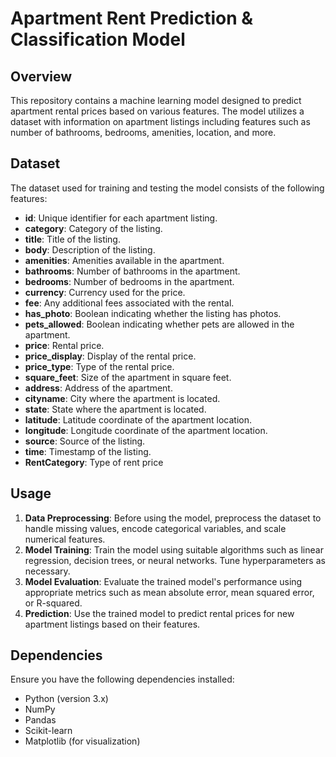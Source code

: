 # Apartment Rent Prediction & Classification Model

## Overview
This repository contains a machine learning model designed to predict apartment rental prices based on various features. The model utilizes a dataset with information on apartment listings including features such as number of bathrooms, bedrooms, amenities, location, and more.

## Dataset
The dataset used for training and testing the model consists of the following features:

- **id**: Unique identifier for each apartment listing.
- **category**: Category of the listing.
- **title**: Title of the listing.
- **body**: Description of the listing.
- **amenities**: Amenities available in the apartment.
- **bathrooms**: Number of bathrooms in the apartment.
- **bedrooms**: Number of bedrooms in the apartment.
- **currency**: Currency used for the price.
- **fee**: Any additional fees associated with the rental.
- **has_photo**: Boolean indicating whether the listing has photos.
- **pets_allowed**: Boolean indicating whether pets are allowed in the apartment.
- **price**: Rental price.
- **price_display**: Display of the rental price.
- **price_type**: Type of the rental price.
- **square_feet**: Size of the apartment in square feet.
- **address**: Address of the apartment.
- **cityname**: City where the apartment is located.
- **state**: State where the apartment is located.
- **latitude**: Latitude coordinate of the apartment location.
- **longitude**: Longitude coordinate of the apartment location.
- **source**: Source of the listing.
- **time**: Timestamp of the listing.
- **RentCategory**: Type of rent price
  
## Usage
1. **Data Preprocessing**: Before using the model, preprocess the dataset to handle missing values, encode categorical variables, and scale numerical features.
2. **Model Training**: Train the model using suitable algorithms such as linear regression, decision trees, or neural networks. Tune hyperparameters as necessary.
3. **Model Evaluation**: Evaluate the trained model's performance using appropriate metrics such as mean absolute error, mean squared error, or R-squared.
4. **Prediction**: Use the trained model to predict rental prices for new apartment listings based on their features.

## Dependencies
Ensure you have the following dependencies installed:
- Python (version 3.x)
- NumPy
- Pandas
- Scikit-learn
- Matplotlib (for visualization)
